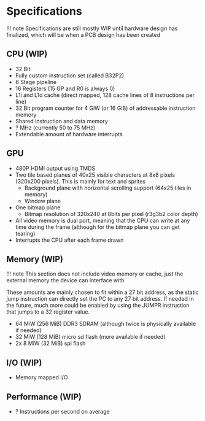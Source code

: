 # Specifications

!!! note
    Specifications are still mostly WIP until hardware design has finalized, which will be when a PCB design has been created

## CPU (WIP)

- 32 Bit
- Fully custom instruction set (called B32P2)
- 6 Stage pipeline
- 16 Registers (15 GP and R0 is always 0)
- L1i and L1d cache (direct mapped, 128 cache lines of 8 instructions per line)
- 32 Bit program counter for 4 GiW (or 16 GiB) of addressable instruction memory
- Shared instruction and data memory
- ? MHz (currently 50 to 75 MHz)
- Extendable amount of hardware interrupts

## GPU

- 480P HDMI output using TMDS
- Two tile based planes of 40x25 visible characters at 8x8 pixels (320x200 pixels). This is mainly for text and sprites
    - Background plane with horizontal scrolling support (64x25 tiles in memory)
    - Window plane
- One bitmap plane
    - Bitmap resolution of 320x240 at 8bits per pixel (r3g3b2 color depth)
- All video memory is dual port, meaning that the CPU can write at any time during the frame (although for the bitmap plane you can get tearing)
- Interrupts the CPU after each frame drawn


## Memory (WIP)

!!! note
    This section does not include video memory or cache, just the external memory the device can interface with

These amounts are mainly chosen to fit within a 27 bit address, as the static jump instruction can directly set the PC to any 27 bit address. If needed in the future, much more could be enabled by using the JUMPR instruction that jumps to a 32 register value.

- 64 MiW (256 MiB) DDR3 SDRAM (although twice is physically available if needed)
- 32 MiW (128 MiB) micro sd flash (more available if needed)
- 2x 8 MiW (32 MiB) spi flash

## I/O (WIP)

- Memory mapped I/O

## Performance (WIP)

- ? Instructions per second on average
